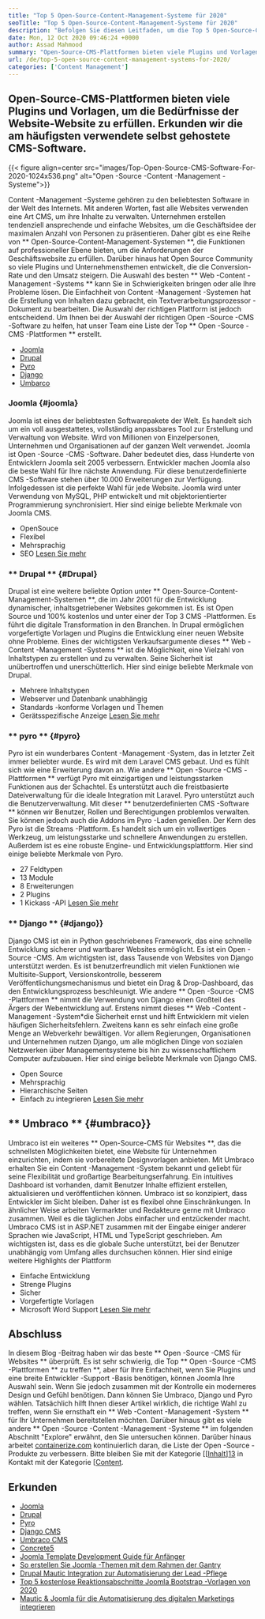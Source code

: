 ```yaml
---
title: "Top 5 Open-Source-Content-Management-Systeme für 2020" 
seoTitle: "Top 5 Open-Source-Content-Management-Systeme für 2020" 
description: "Befolgen Sie diesen Leitfaden, um die Top 5 Open-Source-Content-Management-Systeme zu erhalten, mit denen Webinhalte mit vollständiger Kontrolle und Transparenz verwaltet werden." 
date: Mon, 12 Oct 2020 09:46:24 +0000
author: Assad Mahmood
summary: "Open-Source-CMS-Plattformen bieten viele Plugins und Vorlagen, um die Anforderungen der Geschäftswebsite zu erfüllen. Erkunden wir die am häufigsten verwendete selbst gehostete CMS-Software." 
url: /de/top-5-open-source-content-management-systems-for-2020/
categories: ['Content Management']
---
```


## Open-Source-CMS-Plattformen bieten viele Plugins und Vorlagen, um die Bedürfnisse der Website-Website zu erfüllen. Erkunden wir die am häufigsten verwendete selbst gehostete CMS-Software.

{{< figure align=center src="images/Top-Open-Source-CMS-Software-For-2020-1024x536.png" alt="Open -Source -Content -Management -Systeme">}}

Content -Management -Systeme gehören zu den beliebtesten Software in der Welt des Internets. Mit anderen Worten, fast alle Websites verwenden eine Art CMS, um ihre Inhalte zu verwalten. Unternehmen erstellen tendenziell ansprechende und einfache Websites, um die Geschäftsidee der maximalen Anzahl von Personen zu präsentieren. Daher gibt es eine Reihe von ** Open-Source-Content-Management-Systemen **, die Funktionen auf professioneller Ebene bieten, um die Anforderungen der Geschäftswebsite zu erfüllen. Darüber hinaus hat Open Source Community so viele Plugins und Unternehmensthemen entwickelt, die die Conversion-Rate und den Umsatz steigern. Die Auswahl des besten ** Web -Content -Management -Systems ** kann Sie in Schwierigkeiten bringen oder alle Ihre Probleme lösen.
Die Einfachheit von Content -Management -Systemen hat die Erstellung von Inhalten dazu gebracht, ein Textverarbeitungsprozessor -Dokument zu bearbeiten. Die Auswahl der richtigen Plattform ist jedoch entscheidend. Um Ihnen bei der Auswahl der richtigen Open -Source -CMS -Software zu helfen, hat unser Team eine Liste der Top ** Open -Source -CMS -Plattformen ** erstellt.
  * [Joomla][1]
  * [Drupal][2]
  * [Pyro][3]
  * [Django][4]
  * [Umbarco][5]

### Joomla {#joomla}
Joomla ist eines der beliebtesten Softwarepakete der Welt. Es handelt sich um ein voll ausgestattetes, vollständig anpassbares Tool zur Erstellung und Verwaltung von Website. Wird von Millionen von Einzelpersonen, Unternehmen und Organisationen auf der ganzen Welt verwendet.
Joomla ist Open -Source -CMS -Software. Daher bedeutet dies, dass Hunderte von Entwicklern Joomla seit 2005 verbessern. Entwickler machen Joomla also die beste Wahl für Ihre nächste Anwendung. Für diese benutzerdefinierte CMS -Software stehen über 10.000 Erweiterungen zur Verfügung. Infolgedessen ist die perfekte Wahl für jede Website. Joomla wird unter Verwendung von MySQL, PHP entwickelt und mit objektorientierter Programmierung synchronisiert.
Hier sind einige beliebte Merkmale von Joomla CMS.
  * OpenSouce
  * Flexibel
  * Mehrsprachig
  * SEO
    [Lesen Sie mehr][6]

### ** Drupal ** {#Drupal}
Drupal ist eine weitere beliebte Option unter ** Open-Source-Content-Management-Systemen **, die im Jahr 2001 für die Entwicklung dynamischer, inhaltsgetriebener Websites gekommen ist. Es ist Open Source und 100% kostenlos und unter einer der Top 3 CMS -Plattformen. Es führt die digitale Transformation in den Branchen.
In Drupal ermöglichen vorgefertigte Vorlagen und Plugins die Entwicklung einer neuen Website ohne Probleme. Eines der wichtigsten Verkaufsargumente dieses ** Web -Content -Management -Systems ** ist die Möglichkeit, eine Vielzahl von Inhaltstypen zu erstellen und zu verwalten. Seine Sicherheit ist unübertroffen und unerschütterlich.
Hier sind einige beliebte Merkmale von Drupal.
  * Mehrere Inhaltstypen
  * Webserver und Datenbank unabhängig
  * Standards -konforme Vorlagen und Themen
  * Gerätsspezifische Anzeige
    [Lesen Sie mehr][7]

### ** pyro ** {#pyro}
Pyro ist ein wunderbares Content -Management -System, das in letzter Zeit immer beliebter wurde. Es wird mit dem Laravel CMS gebaut. Und es fühlt sich wie eine Erweiterung davon an. Wie andere ** Open -Source -CMS -Plattformen ** verfügt Pyro mit einzigartigen und leistungsstarken Funktionen aus der Schachtel. Es unterstützt auch die freistbasierte Dateiverwaltung für die ideale Integration mit Laravel.
Pyro unterstützt auch die Benutzerverwaltung. Mit dieser ** benutzerdefinierten CMS -Software ** können wir Benutzer, Rollen und Berechtigungen problemlos verwalten. Sie können jedoch auch die Addons im Pyro -Laden genießen.
Der Kern des Pyro ist die Streams -Plattform. Es handelt sich um ein vollwertiges Werkzeug, um leistungsstarke und schnellere Anwendungen zu erstellen. Außerdem ist es eine robuste Engine- und Entwicklungsplattform.
Hier sind einige beliebte Merkmale von Pyro.
  * 27 Feldtypen
  * 13 Module
  * 8 Erweiterungen
  * 2 Plugins
  * 1 Kickass -API
    [Lesen Sie mehr][8]

### ** Django ** {#django}}
Django CMS ist ein in Python geschriebenes Framework, das eine schnelle Entwicklung sicherer und wartbarer Websites ermöglicht. Es ist ein Open -Source -CMS. Am wichtigsten ist, dass Tausende von Websites von Django unterstützt werden. Es ist benutzerfreundlich mit vielen Funktionen wie Multisite-Support, Versionskontrolle, besserem Veröffentlichungsmechanismus und bietet ein Drag & Drop-Dashboard, das den Entwicklungsprozess beschleunigt.
Wie andere ** Open -Source -CMS -Plattformen ** nimmt die Verwendung von Django einen Großteil des Ärgers der Webentwicklung auf. Erstens nimmt dieses ** Web -Content -Management -System*die Sicherheit ernst und hilft Entwicklern mit vielen häufigen Sicherheitsfehlern. Zweitens kann es sehr einfach eine große Menge an Webverkehr bewältigen. Vor allem Regierungen, Organisationen und Unternehmen nutzen Django, um alle möglichen Dinge von sozialen Netzwerken über Managementsysteme bis hin zu wissenschaftlichem Computer aufzubauen.
Hier sind einige beliebte Merkmale von Django CMS.
  * Open Source
  * Mehrsprachig
  * Hierarchische Seiten
  * Einfach zu integrieren
    [Lesen Sie mehr][9]

## ** Umbraco ** {#umbraco}}
Umbraco ist ein weiteres ** Open-Source-CMS für Websites **, das die schnellsten Möglichkeiten bietet, eine Website für Unternehmen einzurichten, indem sie vorbereitete Designvorlagen anbieten. Mit Umbraco erhalten Sie ein Content -Management -System bekannt und geliebt für seine Flexibilität und großartige Bearbeitungserfahrung. Ein intuitives Dashboard ist vorhanden, damit Benutzer Inhalte effizient erstellen, aktualisieren und veröffentlichen können.
Umbraco ist so konzipiert, dass Entwickler im Sicht bleiben. Daher ist es flexibel ohne Einschränkungen. In ähnlicher Weise arbeiten Vermarkter und Redakteure gerne mit Umbraco zusammen. Weil es die täglichen Jobs einfacher und entzückender macht.
Umbraco CMS ist in ASP.NET zusammen mit der Eingabe einiger anderer Sprachen wie JavaScript, HTML und TypeScript geschrieben. Am wichtigsten ist, dass es die globale Suche unterstützt, bei der Benutzer unabhängig vom Umfang alles durchsuchen können.
Hier sind einige weitere Highlights der Plattform
  * Einfache Entwicklung
  * Strenge Plugins
  * Sicher
  * Vorgefertigte Vorlagen
  * Microsoft Word Support
    [Lesen Sie mehr][10]

## Abschluss
In diesem Blog -Beitrag haben wir das beste ** Open -Source -CMS für Websites ** überprüft. Es ist sehr schwierig, die Top ** Open -Source -CMS -Plattformen ** zu treffen **, aber für Ihre Einfachheit, wenn Sie Plugins und eine breite Entwickler -Support -Basis benötigen, können Joomla Ihre Auswahl sein. Wenn Sie jedoch zusammen mit der Kontrolle ein moderneres Design und Gefühl benötigen. Dann können Sie Umbraco, Django und Pyro wählen. Tatsächlich hilft Ihnen dieser Artikel wirklich, die richtige Wahl zu treffen, wenn Sie ernsthaft ein ** Web -Content -Management -System ** für Ihr Unternehmen bereitstellen möchten. Darüber hinaus gibt es viele andere ** Open -Source -Content -Management -Systeme ** im folgenden Abschnitt "Explore" erwähnt, den Sie untersuchen können.
Darüber hinaus arbeitet [containerize.com][11] kontinuierlich daran, die Liste der Open -Source -Produkte zu verbessern. Bitte bleiben Sie mit der Kategorie [[[Inhalt][12]][13] in Kontakt mit der Kategorie [[Content][12].

## Erkunden
  * [Joomla][6]
  * [Drupal][7]
  * [Pyro][8]
  * [Django CMS][9]
  * [Umbraco CMS][10]
  * [Concrete5][14]
  * [Joomla Template Development Guide für Anfänger][15]
  * [So erstellen Sie Joomla -Themen mit dem Rahmen der Gantry][16]
  * [Drupal Mautic Integration zur Automatisierung der Lead -Pflege][17]
  * [Top 5 kostenlose Reaktionsabschnitte Joomla Bootstrap -Vorlagen von 2020][18]
  * [Mautic & Joomla für die Automatisierung des digitalen Marketings integrieren][19]

  
[1]: #joomla
[2]: #drupal
[3]: #pyro
[4]: #django
[5]: #umbarco
[6]: https://products.containerize.com/content-management/joomla
[7]: https://products.containerize.com/content-management/drupal
[8]: https://products.containerize.com/content-management/pyro
[9]: https://products.containerize.com/content-management/django
[10]: https://products.containerize.com/content-management/umbraco
[11]: https://www.containerize.com/
[12]: https://products.containerize.com/content-management/
[13]: https://products.containerize.com/rad
[14]: https://products.containerize.com/content-management/concrete5
[15]: https://blog.containerize.com/content-management/responsive-joomla-templates-tutorial/
[16]: https://blog.containerize.com/content-management/how-to-create-joomla-theme-joomla-gantry-framework/
[17]: https://blog.containerize.com/content-management/drupal-tutorial-automate-lead-growth-with-drupal-mautic/
[18]: https://blog.containerize.com/content-management/top-5-best-free-responsive-joomla-templates-of-2020/
[19]: https://blog.containerize.com/content-management/integrate-mautic-with-joomla-for-marketing-automation/
